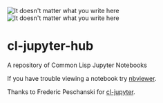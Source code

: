![It doesn't matter what you write here](http://lisperati.com/lisplogo_fancy_128.png) ![It doesn't matter what you write here](http://jupyter.org/assets/nav_logo.svg)

# cl-jupyter-hub  
A repository of Common Lisp Jupyter Notebooks

If you have trouble viewing a notebook try [nbviewer](https://nbviewer.jupyter.org/).

Thanks to Frederic Peschanski for [cl-jupyter](https://github.com/fredokun/cl-jupyter).
